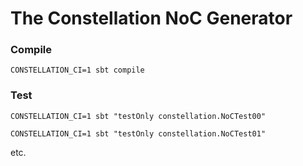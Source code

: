 The Constellation NoC Generator
=======================================================

### Compile

`CONSTELLATION_CI=1 sbt compile`

### Test

`CONSTELLATION_CI=1 sbt "testOnly constellation.NoCTest00"`

`CONSTELLATION_CI=1 sbt "testOnly constellation.NoCTest01"`

etc.
